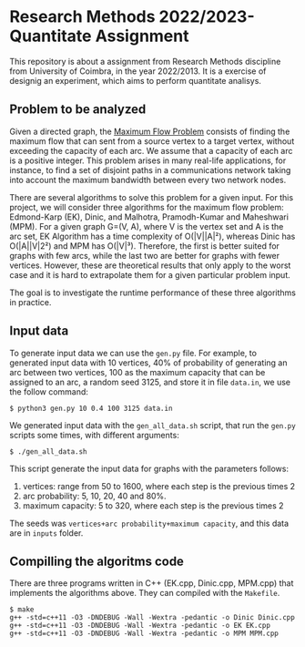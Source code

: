 # Research Methods 2022/2023- Quantitate Assignment

This repository is about a assignment from Research Methods discipline from
University of Coimbra, in the year 2022/2013. It is a exercise of designig
an experiment, which aims to perform quantitate analisys.

## Problem to be analyzed

Given a directed graph, the [Maximum Flow Problem](https://en.wikipedia.org/wiki/Maximum_flow_problem)
consists of finding the maximum flow that can sent from a source vertex to a
target vertex, without exceeding the capacity of each arc. We assume that a
capacity of each arc is a positive integer. This problem arises in many real-life
applications, for instance, to find a set of disjoint paths in a communications
network taking into account the maximum bandwidth between every two network nodes.

There are several algorithms to solve this problem for a given input. For this
project, we will consider three algorithms for the maximum flow problem:
Edmond-Karp (EK), Dinic, and Malhotra, Pramodh-Kumar and Maheshwari (MPM). For
a given graph G=(V, A), where V is the vertex set and A is the arc set, EK
Algorithm has a time complexity of O(|V||A|²), whereas Dinic has O(|A||V|2²)
and MPM has O(|V|³). Therefore, the first is better suited for graphs with few
arcs, while the last two are better for graphs with fewer vertices. However,
these are theoretical results that only apply to the worst case and it is hard
to extrapolate them for a given particular problem input.

The goal is to investigate the runtime performance of these three algorithms in
practice.

## Input data

To generate input data we can use the `gen.py` file. For example, to generated
input data with 10 vertices, 40% of probability of generating an arc between two
vertices, 100 as the maximum capacity that can be assigned to an arc, a random
seed 3125, and store it in file `data.in`, we use the follow command:

```
$ python3 gen.py 10 0.4 100 3125 data.in
```

We generated input data with the `gen_all_data.sh` script, that run the `gen.py`
scripts some times, with different arguments:

```
$ ./gen_all_data.sh
```

This script generate the input data for graphs with the parameters follows:
1. vertices: range from 50 to 1600, where each step is the previous times 2
1. arc probability: 5, 10, 20, 40 and 80%.
1. maximum capacity: 5 to 320, where each step is the previous times 2

The seeds was `vertices+arc probability+maximum capacity`, and this data are in
`inputs` folder.

## Compilling the algoritms code

There are three programs written in C++ (EK.cpp, Dinic.cpp, MPM.cpp) that implements
the algorithms above. They can compiled with the `Makefile`.

```
$ make
g++ -std=c++11 -O3 -DNDEBUG -Wall -Wextra -pedantic -o Dinic Dinic.cpp
g++ -std=c++11 -O3 -DNDEBUG -Wall -Wextra -pedantic -o EK EK.cpp
g++ -std=c++11 -O3 -DNDEBUG -Wall -Wextra -pedantic -o MPM MPM.cpp
```


